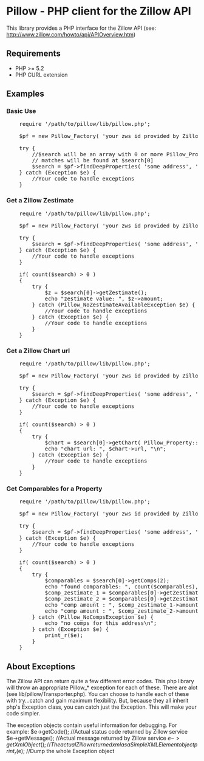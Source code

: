 # Pillow - PHP client for the Zillow API

This library provides a PHP interface for the Zillow API
(see: http://www.zillow.com/howto/api/APIOverview.htm)

## Requirements

* PHP >= 5.2
* PHP CURL extension

## Examples

### Basic Use
<pre>
    require '/path/to/pillow/lib/pillow.php';

    $pf = new Pillow_Factory( 'your zws id provided by Zillow' );

    try {
        //$search will be an array with 0 or more Pillow_Property objects. Exact
        // matches will be found at $search[0]
        $search = $pf->findDeepProperties( 'some address', 'city state or zip' );
    } catch (Exception $e) {
        //Your code to handle exceptions
    }
</pre>

### Get a Zillow Zestimate
<pre>
    require '/path/to/pillow/lib/pillow.php';

    $pf = new Pillow_Factory( 'your zws id provided by Zillow' );

    try {
        $search = $pf->findDeepProperties( 'some address', 'city state or zip' );
    } catch (Exception $e) {
        //Your code to handle exceptions
    }

    if( count($search) > 0 )
    {
        try {
            $z = $search[0]->getZestimate();
            echo "zestimate value: ", $z->amount;
        } catch (Pillow_NoZestimateAvailableException $e) {
            //Your code to handle exceptions
        } catch (Exception $e) {
            //Your code to handle exceptions
        }
    }
</pre>

### Get a Zillow Chart url
<pre>
    require '/path/to/pillow/lib/pillow.php';

    $pf = new Pillow_Factory( 'your zws id provided by Zillow' );

    try {
        $search = $pf->findDeepProperties( 'some address', 'city state or zip' );
    } catch (Exception $e) {
        //Your code to handle exceptions
    }

    if( count($search) > 0 )
    {
        try {
            $chart = $search[0]->getChart( Pillow_Property::CHART_UNIT_DOLLAR );
            echo "chart url: ", $chart->url, "\n";
        } catch (Exception $e) {
            //Your code to handle exceptions
        }
    }
</pre>

### Get Comparables for a Property
<pre>
    require '/path/to/pillow/lib/pillow.php';

    $pf = new Pillow_Factory( 'your zws id provided by Zillow' );

    try {
        $search = $pf->findDeepProperties( 'some address', 'city state or zip' );
    } catch (Exception $e) {
        //Your code to handle exceptions
    }

    if( count($search) > 0 )
    {
        try {
            $comparables = $search[0]->getComps(2);
            echo "found comparables: ", count($comparables), "\n";
            $comp_zestimate_1 = $comparables[0]->getZestimate();
            $comp_zestimate_2 = $comparables[0]->getZestimate();
            echo "comp amount : ", $comp_zestimate_1->amount, "\n";
            echo "comp amount : ", $comp_zestimate_2->amount, "\n";
        } catch (Pillow_NoCompsException $e) {
            echo "no comps for this address\n";
        } catch (Exception $e) {
            print_r($e);
        }
    }
</pre>

## About Exceptions
The Zillow API can return quite a few different error codes. This php library
will throw an appropriate Pillow_* exception for each of these. There are alot
(see lib/pillow/Transporter.php). You can choose to handle each of these
with try...catch and gain maximum flexibility. But, because they all inherit
php's Exception class, you can catch just the Exception. This will make your
code simpler.

The exception objects contain useful information for debugging. For example:
$e->getCode(); //Actual status code returned by Zillow service
$e->getMessage(); //Actual message returned by Zillow service
$e->getXmlObject(); //The actual Zillow returned xml as a SimpleXMLElement object
print_r($e); //Dump the whole Exception object